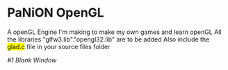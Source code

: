 # PaNiON OpenGL 
A openGL Engine I'm making to make my own games and learn openGL
All the libraries "glfw3.lib"."opengl32.lib" are to be added
Also include the <mark>glad.c</mark> file in your source files folder

<i>#1 Blank Window</i>
